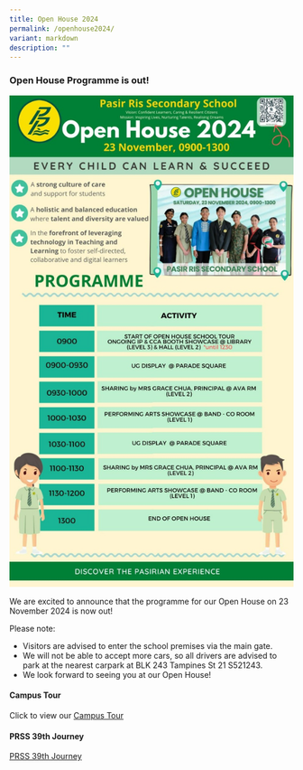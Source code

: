 ```yaml
---
title: Open House 2024
permalink: /openhouse2024/
variant: markdown
description: ""
---
```

### Open House Programme is out!

![](/images/Open%20House/PRSS_2024_Open_House_programme.jpg)

We are excited to announce that the programme for our Open House on 23 November 2024 is now out!

Please note:  
* Visitors are advised to enter the school premises via the main gate.
* We will not be able to accept more cars, so all drivers are advised to park at the nearest carpark at BLK 243 Tampines St 21 S521243.
* We look forward to seeing you at our Open House!

#### Campus Tour

Click to view our [Campus Tour](https://www.thinglink.com/video/1700089113832588068)

#### PRSS 39th Journey

[PRSS 39th Journey](https://www.canva.com/design/DAGH5zJkigw/qMxovPsDlT8wU7NoKIbphg/view?utm_content=DAGH5zJkigw&utm_campaign=designshare&utm_medium=embeds&utm_source=link)